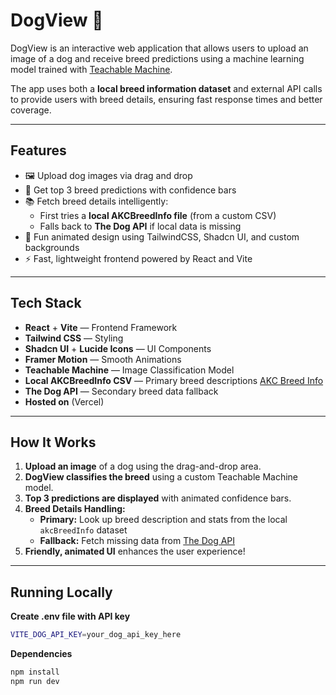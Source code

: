 # DogView 🐶

DogView is an interactive web application that allows users to upload an image of a dog and receive breed predictions using a machine learning model trained with [Teachable Machine](https://teachablemachine.withgoogle.com/).

The app uses both a **local breed information dataset** and external API calls to provide users with breed details, ensuring fast response times and better coverage.

---

## Features

- 🖼️ Upload dog images via drag and drop
- 🎯 Get top 3 breed predictions with confidence bars
- 📚 Fetch breed details intelligently:
  - First tries a **local AKCBreedInfo file** (from a custom CSV)
  - Falls back to **The Dog API** if local data is missing
- 🐾 Fun animated design using TailwindCSS, Shadcn UI, and custom backgrounds
- ⚡ Fast, lightweight frontend powered by React and Vite

---

## Tech Stack

- **React** + **Vite** — Frontend Framework
- **Tailwind CSS** — Styling
- **Shadcn UI** + **Lucide Icons** — UI Components
- **Framer Motion** — Smooth Animations
- **Teachable Machine** — Image Classification Model
- **Local AKCBreedInfo CSV** — Primary breed descriptions [AKC Breed Info](https://github.com/tmfilho/akcdata)
- **The Dog API** — Secondary breed data fallback
- **Hosted on** (Vercel)

---

## How It Works

1. **Upload an image** of a dog using the drag-and-drop area.
2. **DogView classifies the breed** using a custom Teachable Machine model.
3. **Top 3 predictions are displayed** with animated confidence bars.
4. **Breed Details Handling:**
   - **Primary:** Look up breed description and stats from the local `akcBreedInfo` dataset
   - **Fallback:** Fetch missing data from [The Dog API](https://thedogapi.com/)
5. **Friendly, animated UI** enhances the user experience!

---

## Running Locally
**Create .env file with API key**
```bash
VITE_DOG_API_KEY=your_dog_api_key_here
```

**Dependencies**
```bash
npm install
npm run dev



